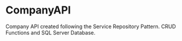 # CompanyAPI
Company API created following the Service Repository Pattern. CRUD Functions and SQL Server Database. 
